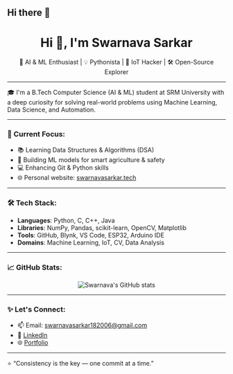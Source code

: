 ## Hi there 👋
<h1 align="center">Hi 👋, I'm Swarnava Sarkar</h1>
<p align="center">
  🧠 AI & ML Enthusiast | 💡 Pythonista | 🚦 IoT Hacker | 🛠️ Open-Source Explorer
</p>

---

🎓 I'm a B.Tech Computer Science (AI & ML) student at SRM University with a deep curiosity for solving real-world problems using Machine Learning, Data Science, and Automation.

---

### 🔭 Current Focus:
- 📚 Learning Data Structures & Algorithms (DSA)
- 🤖 Building ML models for smart agriculture & safety
- 💻 Enhancing Git & Python skills
- 🌐 Personal website: [swarnavasarkar.tech](https://swarnavasarkar.tech)

---

### 🛠 Tech Stack:
- **Languages**: Python, C, C++, Java
- **Libraries**: NumPy, Pandas, scikit-learn, OpenCV, Matplotlib
- **Tools**: GitHub, Blynk, VS Code, ESP32, Arduino IDE
- **Domains**: Machine Learning, IoT, CV, Data Analysis

---

### 📈 GitHub Stats:
<p align="center">
  <img src="https://github-readme-stats.vercel.app/api?username=SWARNAVA182006&show_icons=true&theme=radical" alt="Swarnava's GitHub stats" />
</p>

---

### ✨ Let's Connect:
- 📫 Email: swarnavasarkar182006@gmail.com
- 💼 [LinkedIn](https://www.linkedin.com/in/swarnava-sarkar/)
- 🌐 [Portfolio](https://swarnavasarkar.tech)

---

⭐️ “Consistency is the key — one commit at a time.”

